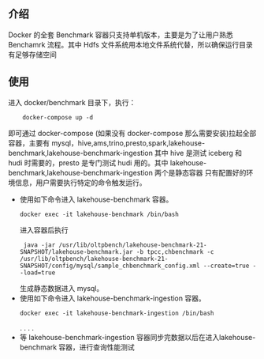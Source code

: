 ## 介绍
Docker 的全套 Benchmark 容器只支持单机版本，主要是为了让用户熟悉 Benchamrk 流程。其中 Hdfs 文件系统用本地文件系统代替，所以确保运行目录有足够存储空间

## 使用
进入 docker/benchmark 目录下，执行：
```
    docker-compose up -d
```
即可通过 docker-compose (如果没有 docker-compose 那么需要安装)拉起全部容器，主要有 mysql，hive,ams,trino,presto,spark,lakehouse-benchmark,lakehouse-benchmark-ingestion
其中 hive 是测试 iceberg 和 hudi 时需要的，presto 是专门测试 hudi 用的。其中 lakehouse-benchmark,lakehouse-benchmark-ingestion 两个是静态容器
只有配置好的环境信息，用户需要执行特定的命令触发运行。

 - 使用如下命令进入 lakehouse-benchmark 容器。
   ```
   docker exec -it lakehouse-benchmark /bin/bash
   ```
   进入容器后执行
   ```
    java -jar /usr/lib/oltpbench/lakehouse-benchmark-21-SNAPSHOT/lakehouse-benchmark.jar -b tpcc,chbenchmark -c /usr/lib/oltpbench/lakehouse-benchmark-21-SNAPSHOT/config/mysql/sample_chbenchmark_config.xml --create=true --load=true
   ```
   生成静态数据进入 mysql。
 - 使用如下命令进入 lakehouse-benchmark-ingestion 容器。
   ```
   docker exec -it lakehouse-benchmark-ingestion /bin/bash
   ```
   .
   . 
   .
   .
 - 等 lakehouse-benchmark-ingestion 容器同步完数据以后在进入lakehouse-benchmark 容器，进行查询性能测试
   ```
   
   ```
   
   